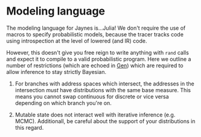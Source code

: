 # Modeling language

The modeling language for Jaynes is...Julia! We don't require the use of macros to specify probabilistic models, because the tracer tracks code using introspection at the level of lowered (and IR) code.

However, this doesn't give you free reign to write anything with `rand` calls and expect it to compile to a valid probabilistic program. Here we outline a number of restrictions (which are echoed in [Gen](https://www.gen.dev/dev/ref/gfi/#Mathematical-concepts-1)) which are required to allow inference to stay strictly Bayesian.

1. For branches with address spaces which intersect, the addresses in the intersection _must_ have distributions with the same base measure. This means you cannot swap continuous for discrete or vice versa depending on which branch you're on.

2. Mutable state does not interact well with iterative inference (e.g. MCMC). Additionall, be careful about the support of your distributions in this regard.
